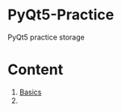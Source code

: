 # PyQt5-Practice
PyQt5 practice storage

# Content
1. [Basics](https://github.com/YapWH1208/PyQt5-Practice/blob/main/PyQt5/1%20-%20basic.py)
2. 
